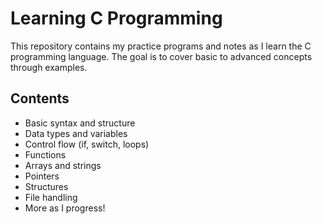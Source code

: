 # Learning C Programming

This repository contains my practice programs and notes as I learn the C programming language. The goal is to cover basic to advanced concepts through examples.

## Contents

- Basic syntax and structure
- Data types and variables
- Control flow (if, switch, loops)
- Functions
- Arrays and strings
- Pointers
- Structures
- File handling
- More as I progress!
